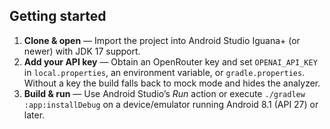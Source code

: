 
## Getting started

1. **Clone & open** — Import the project into Android Studio Iguana+ (or newer) with JDK 17 support.
2. **Add your API key** — Obtain an OpenRouter key and set `OPENAI_API_KEY` in `local.properties`, an environment variable, or `gradle.properties`. Without a key the build falls back to mock mode and hides the analyzer.
3. **Build & run** — Use Android Studio’s *Run* action or execute `./gradlew :app:installDebug` on a device/emulator running Android 8.1 (API 27) or later.



